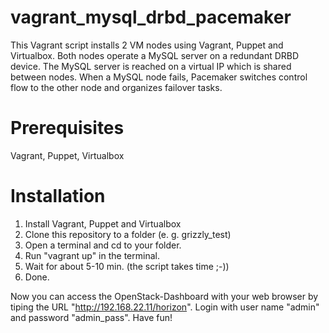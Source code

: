 vagrant_mysql_drbd_pacemaker
=======================

This Vagrant script installs 2 VM nodes using Vagrant, Puppet and Virtualbox. Both nodes operate a MySQL server on a redundant DRBD device. The MySQL server is reached on a virtual IP which is shared between nodes. When a MySQL node fails, Pacemaker switches control flow to the other node and organizes failover tasks.

Prerequisites
=======================
Vagrant, Puppet, Virtualbox

Installation
=======================
1. Install Vagrant, Puppet and Virtualbox
2. Clone this repository to a folder (e. g. grizzly_test)
3. Open a terminal and cd to your folder.
4. Run "vagrant up" in the terminal.
5. Wait for about 5-10 min. (the script takes time ;-))
6. Done.

Now you can access the OpenStack-Dashboard with your web browser by tiping the URL "http://192.168.22.11/horizon".
Login with user name "admin" and password "admin_pass". Have fun!
